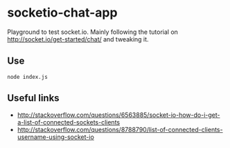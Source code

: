 # socketio-chat-app

Playground to test socket.io. Mainly following the tutorial on http://socket.io/get-started/chat/ and tweaking it.

## Use

```node index.js```

## Useful links

* http://stackoverflow.com/questions/6563885/socket-io-how-do-i-get-a-list-of-connected-sockets-clients
* http://stackoverflow.com/questions/8788790/list-of-connected-clients-username-using-socket-io

